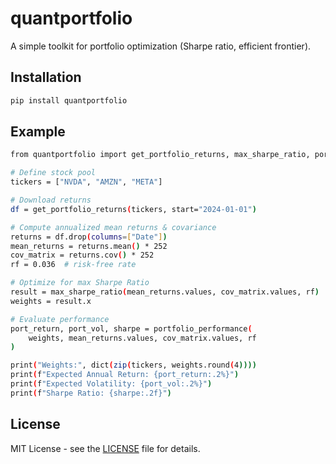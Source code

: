 # quantportfolio
A simple toolkit for portfolio optimization (Sharpe ratio, efficient frontier).

## Installation
```bash
pip install quantportfolio
```
## Example
```bash
from quantportfolio import get_portfolio_returns, max_sharpe_ratio, portfolio_performance

# Define stock pool
tickers = ["NVDA", "AMZN", "META"]

# Download returns
df = get_portfolio_returns(tickers, start="2024-01-01")

# Compute annualized mean returns & covariance
returns = df.drop(columns=["Date"])
mean_returns = returns.mean() * 252
cov_matrix = returns.cov() * 252
rf = 0.036  # risk-free rate

# Optimize for max Sharpe Ratio
result = max_sharpe_ratio(mean_returns.values, cov_matrix.values, rf)
weights = result.x

# Evaluate performance
port_return, port_vol, sharpe = portfolio_performance(
    weights, mean_returns.values, cov_matrix.values, rf
)

print("Weights:", dict(zip(tickers, weights.round(4))))
print(f"Expected Annual Return: {port_return:.2%}")
print(f"Expected Volatility: {port_vol:.2%}")
print(f"Sharpe Ratio: {sharpe:.2f}")
```
## License
MIT License - see the [LICENSE](LICENSE) file for details.